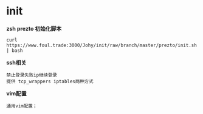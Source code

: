 # init

**zsh prezto 初始化脚本**

```
curl https://www.foul.trade:3000/Johy/init/raw/branch/master/prezto/init.sh | bash
```

**ssh相关**

```
禁止登录失败ip继续登录
提供 tcp_wrappers iptables两种方式
```

**vim配置**

```
通用vim配置；
```
